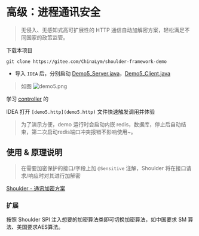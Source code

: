 # 高级：进程通讯安全
> 无侵入、无感知式高可扩展性的 HTTP 通信自动加解密方案，轻松满足不同国家的政策监管。

下载本项目

```
git clone https://gitee.com/ChinaLym/shoulder-framework-demo
```

- 导入 `IDEA` 后，分别启动 [Demo5_Server.java](src%2Fmain%2Fjava%2Fcom%2Fexample%2Fdemo5%2FDemo5_Server.java)，[Demo5_Client.java](src%2Fmain%2Fjava%2Fcom%2Fexample%2Fdemo5%2FDemo5_Client.java)
> 如图
![demo5.png](demo5.png)

学习 [controller](src%2Fmain%2Fjava%2Fcom%2Fexample%2Fdemo5%2Fcontroller) 的

IDEA 打开 `[demo5.http](demo5.http)` 文件快速触发调用并体验

> 为了演示方便，demo 运行时会启动内嵌 redis，数据库，停止后自动结束，第二次启动redis端口冲突报错不影响使用~。

## 使用 & 原理说明

> 在需要加密保护的接口/字段上加 `@Sensitive` 注解，Shoulder 将在接口请求/响应时对其进行加解密

 [Shoulder - 通讯加密方案](https://gitee.com/ChinaLym/shoulder-framework/tree/master/shoulder-build/shoulder-base/shoulder-crypto-negotiation)

### 扩展
按照 Shoulder SPI 注入想要的加密算法类即可切换加密算法，如中国要求 SM 算法、美国要求AES算法。


